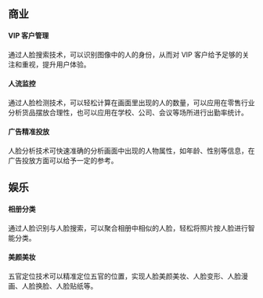 ## 商业
#### VIP 客户管理
通过人脸搜索技术，可以识别图像中的人的身份，从而对 VIP 客户给予足够的关注和重视，提升用户体验。

#### 人流监控
通过人脸检测技术，可以轻松计算在画面里出现的人的数量，可以应用在零售行业分析货品摆放合理性，也可以应用在学校、公司、会议等场所进行出勤率统计。

#### 广告精准投放
人脸分析技术可快速准确的分析画面中出现的人物属性，如年龄、性别等信息，在广告投放方面可以给予一定的参考。


## 娱乐
#### 相册分类
通过人脸识别与人脸搜索，可以聚合相册中相似的人脸，轻松将照片按人脸进行智能分类。


#### 美颜美妆
五官定位技术可以精准定位五官的位置，实现人脸美颜美妆、人脸变形、人脸漫画、人脸换脸、人脸贴纸等。
